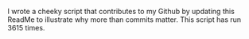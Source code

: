 I wrote a cheeky script that contributes to my Github by updating this ReadMe to illustrate why more than commits matter. This script has run 3615 times.